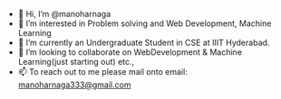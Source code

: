 - 👋 Hi, I’m @manoharnaga
- 👀 I’m interested in Problem solving and Web Development, Machine Learning
- 🌱 I’m currently an Undergraduate Student in CSE at IIIT Hyderabad.
- 💞️ I’m looking to collaborate on WebDevelopment & Machine Learning(just starting out) etc.,
- 📫 To reach out to me please mail onto 
      email: manoharnaga333@gmail.com
<!---
manoharnaga/manoharnaga is a ✨ special ✨ repository because its `README.md` (this file) appears on your GitHub profile.
You can click the Preview link to take a look at your changes.
--->
